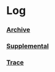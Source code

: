Log
===

### [Archive](./archive/README.md)
### [Supplemental](./supplemental/README.md)
### [Trace](./trace/README.md)

<br>
